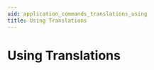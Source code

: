 ```yaml
---
uid: application_commands_translations_using
title: Using Translations
---
```


# Using Translations

